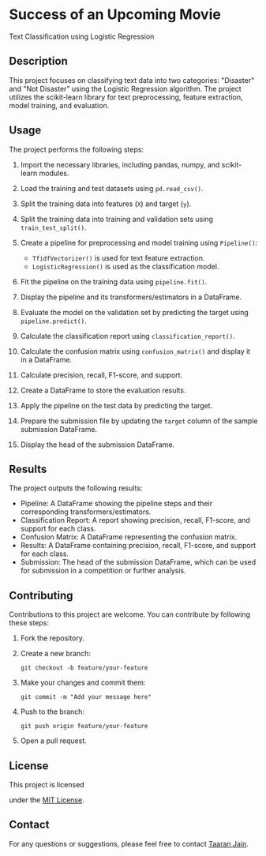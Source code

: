 # Success of an Upcoming Movie

Text Classification using Logistic Regression

## Description

This project focuses on classifying text data into two categories: "Disaster" and "Not Disaster" using the Logistic Regression algorithm. The project utilizes the scikit-learn library for text preprocessing, feature extraction, model training, and evaluation.

## Usage

The project performs the following steps:

1. Import the necessary libraries, including pandas, numpy, and scikit-learn modules.

2. Load the training and test datasets using `pd.read_csv()`.

3. Split the training data into features (`X`) and target (`y`).

4. Split the training data into training and validation sets using `train_test_split()`.

5. Create a pipeline for preprocessing and model training using `Pipeline()`:

   - `TfidfVectorizer()` is used for text feature extraction.
   - `LogisticRegression()` is used as the classification model.

6. Fit the pipeline on the training data using `pipeline.fit()`.

7. Display the pipeline and its transformers/estimators in a DataFrame.

8. Evaluate the model on the validation set by predicting the target using `pipeline.predict()`.

9. Calculate the classification report using `classification_report()`.

10. Calculate the confusion matrix using `confusion_matrix()` and display it in a DataFrame.

11. Calculate precision, recall, F1-score, and support.

12. Create a DataFrame to store the evaluation results.

13. Apply the pipeline on the test data by predicting the target.

14. Prepare the submission file by updating the `target` column of the sample submission DataFrame.

15. Display the head of the submission DataFrame.

## Results

The project outputs the following results:

- Pipeline: A DataFrame showing the pipeline steps and their corresponding transformers/estimators.
- Classification Report: A report showing precision, recall, F1-score, and support for each class.
- Confusion Matrix: A DataFrame representing the confusion matrix.
- Results: A DataFrame containing precision, recall, F1-score, and support for each class.
- Submission: The head of the submission DataFrame, which can be used for submission in a competition or further analysis.

## Contributing

Contributions to this project are welcome. You can contribute by following these steps:

1. Fork the repository.

2. Create a new branch:

   ```shell
   git checkout -b feature/your-feature
   ```

3. Make your changes and commit them:

   ```shell
   git commit -m "Add your message here"
   ```

4. Push to the branch:

   ```shell
   git push origin feature/your-feature
   ```

5. Open a pull request.

## License

This project is licensed

 under the [MIT License](LICENSE).

## Contact

For any questions or suggestions, please feel free to contact [Taaran Jain](mailto:taaranjain16@gmail.com).

